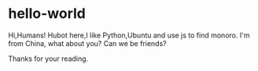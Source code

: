 # hello-world

Hi,Humans! 
Hubot here,I like Python,Ubuntu and use js to find monoro. I'm from China, what about you? Can we be friends?

Thanks for your reading.
